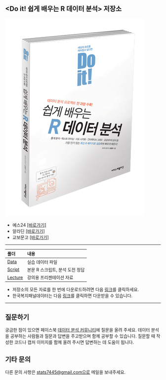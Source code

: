 <Do it! 쉽게 배우는 R 데이터 분석> 저장소
---
![](cover.png)
- 예스24 [[바로가기]](http://www.yes24.com/Product/Goods/43868089)
- 알라딘 [[바로가기]](https://www.aladin.co.kr/shop/wproduct.aspx?ISBN=K382531391&start=pnaver_02)
- 교보문고 [[바로가기]](http://www.kyobobook.co.kr/product/detailViewKor.laf?mallGb=KOR&ejkGb=KOR&linkClass=&barcode=9791187370949)

---

폴더           | 내용
:------------- |:-------------
[Data](https://github.com/youngwoos/Doit_R/tree/master/Data) | 실습 데이터 파일
[Script](https://github.com/youngwoos/Doit_R/tree/master/Script) | 본문 R 스크립트, 분석 도전 정답
[Lecture](https://github.com/youngwoos/Doit_R/tree/master/Lecture) | 강의용 프리젠테이션 자료

- 저장소의 모든 자료를 한 번에 다운로드하려면 다음 [링크](https://github.com/youngwoos/Doit_R/archive/master.zip)를 클릭하세요.
- 한국복지패널데이터는 다음 [링크](http://bit.ly/Koweps_hpc10_2015_v2)를 클릭하면 다운받을 수 있습니다.

---

## 질문하기
궁금한 점이 있으면 페이스북 [데이터 분석 커뮤니티](https://www.facebook.com/groups/datacommunity)에 질문을 올려 주세요. 데이터 분석을 공부하는 사람들과 질문과 답변을 주고받으며 함께 공부할 수 있습니다.  질문할 때 작성한 코드나 캡처 이미지를 함께 올려 주시면 답변하는 데 도움이 됩니다.

## 기타 문의
다른 문의 사항은 stats7445@gmail.com으로 메일을 보내주세요.
